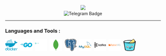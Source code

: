 <div id="header" align="center">
  <a href="https://t.me/italicboyyy">
    <img src="https://media4.giphy.com/media/v1.Y2lkPTc5MGI3NjExdDN5aXlrdGswamNuMnh0b2k1MHBkanZnd3dhZnBicmNwaW1rajk4cCZlcD12MV9pbnRlcm5hbF9naWZfYnlfaWQmY3Q9Zw/1bRvcG0AbXu4U/giphy.gif" width="700"/>
  </a>
</div>
<div id="badges" align="center">
  <img src="https://img.shields.io/badge/Telegram-blue?style=for-the-badge&logo=linkedin&logoColor=white" alt="Telegram Badge"/>
</div>

---

### Languages and Tools :
<div>
  <img src="https://github.com/devicons/devicon/blob/master/icons/docker/docker-plain-wordmark.svg" title="Docker" alt="Docker" width="40" height="40"/>&nbsp;
  <img src="https://github.com/devicons/devicon/blob/master/icons/go/go-original-wordmark.svg" title="Go" alt="Go" width="40" height="40"/>&nbsp;
  <img src="https://github.com/devicons/devicon/blob/master/icons/grpc/grpc-original.svg" title="gRPC" alt="gRPC" width="40" height="40"/>&nbsp;
  <img src="https://github.com/devicons/devicon/blob/master/icons/mongodb/mongodb-plain.svg" title="MongoDB" alt="MongoDB" width="40" height="40"/>&nbsp;
  <img src="https://github.com/devicons/devicon/blob/master/icons/postgresql/postgresql-original.svg" title="postgres" alt="postgres" width="40" height="40"/>&nbsp;
  <img src="https://github.com/devicons/devicon/blob/master/icons/mysql/mysql-original-wordmark.svg" title="mysql" alt="mysql" width="40" height="40"/>&nbsp;
  <img src="https://github.com/devicons/devicon/blob/master/icons/apachekafka/apachekafka-original-wordmark.svg" title="kafka" alt="kafka" width="40" height="40"/>&nbsp;
  <img src="https://github.com/devicons/devicon/blob/master/icons/rabbitmq/rabbitmq-original-wordmark.svg" title="rabbitmq" alt="rabbitmq" width="40" height="40"/>&nbsp;
  <img src="https://raw.githubusercontent.com/gin-gonic/logo/master/color.png" title="rabbitmq" alt="rabbitmq" width="40" height="40"/>&nbsp;
  


  
</div>

